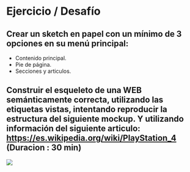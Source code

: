 # Ejercicio / Desafío

## Crear un sketch en papel con un mínimo de 3 opciones en su menú principal:

   - Contenido principal.
   - Pie de página.
   - Secciones y articulos.

## Construir el esqueleto de una WEB semánticamente correcta, utilizando las etiquetas vistas, intentando reproducir la estructura del siguiente mockup. Y utilizando información del siguiente articulo: https://es.wikipedia.org/wiki/PlayStation_4 (Duracion : 30 min)



![](./mockUp.png)